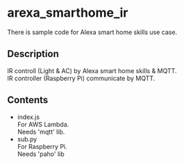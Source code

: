 arexa_smarthome_ir
===
There is sample code for Alexa smart home skills use case.

## Description
IR controll (Light & AC) by Alexa smart home skills & MQTT.  
IR controller (Raspberry Pi) communicate by MQTT.  

## Contents
- index.js  
For AWS Lambda.  
Needs 'mqtt' lib.  
- sub.py  
For Raspberry Pi.  
Needs 'paho' lib  
